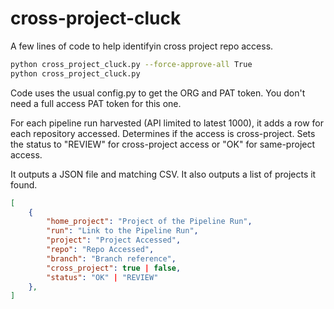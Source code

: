 # cross-project-cluck
A few lines of code to help identifyin cross project repo access.

```bash
python cross_project_cluck.py --force-approve-all True
python cross_project_cluck.py
```

Code uses the usual config.py to get the ORG and PAT token. You don't need a full access PAT token for this one.


For each pipeline run harvested (API limited to latest 1000), it adds a row for each repository accessed. Determines if the access is cross-project. Sets the status to "REVIEW" for cross-project access or "OK" for same-project access.

It outputs a JSON file and matching CSV. It also outputs a list of projects it found.

```json
[
    {
        "home_project": "Project of the Pipeline Run",
        "run": "Link to the Pipeline Run",
        "project": "Project Accessed",
        "repo": "Repo Accessed",
        "branch": "Branch reference",
        "cross_project": true | false,
        "status": "OK" | "REVIEW"
    },
]
```
